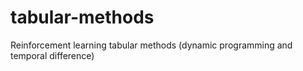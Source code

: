 # tabular-methods
Reinforcement learning tabular methods (dynamic programming and temporal difference)

